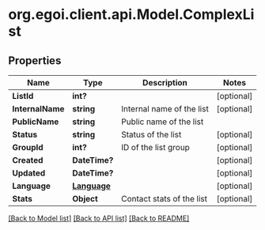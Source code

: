 # org.egoi.client.api.Model.ComplexList
## Properties

Name | Type | Description | Notes
------------ | ------------- | ------------- | -------------
**ListId** | **int?** |  | [optional] 
**InternalName** | **string** | Internal name of the list | [optional] 
**PublicName** | **string** | Public name of the list | 
**Status** | **string** | Status of the list | [optional] 
**GroupId** | **int?** | ID of the list group | [optional] 
**Created** | **DateTime?** |  | [optional] 
**Updated** | **DateTime?** |  | [optional] 
**Language** | [**Language**](Language.md) |  | [optional] 
**Stats** | **Object** | Contact stats of the list | [optional] 

[[Back to Model list]](../README.md#documentation-for-models) [[Back to API list]](../README.md#documentation-for-api-endpoints) [[Back to README]](../README.md)


